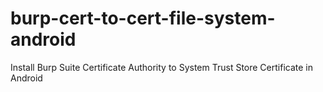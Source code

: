 # burp-cert-to-cert-file-system-android
Install Burp Suite Certificate Authority to System Trust Store Certificate in Android
